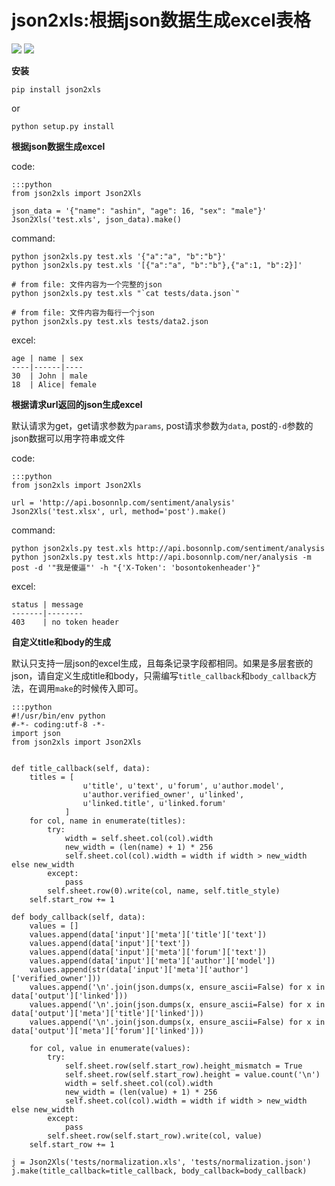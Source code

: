 json2xls:根据json数据生成excel表格
==================================

[![](https://badge.fury.io/py/json2xls.png)](http://badge.fury.io/py/json2xls)
[![](https://pypip.in/d/json2xls/badge.png)](https://pypi.python.org/pypi/json2xls)


**安装**

    pip install json2xls

or

    python setup.py install

**根据json数据生成excel**

code:

    :::python
    from json2xls import Json2Xls

    json_data = '{"name": "ashin", "age": 16, "sex": "male"}'
    Json2Xls('test.xls', json_data).make()

command:

    python json2xls.py test.xls '{"a":"a", "b":"b"}'
    python json2xls.py test.xls '[{"a":"a", "b":"b"},{"a":1, "b":2}]'

    # from file: 文件内容为一个完整的json
    python json2xls.py test.xls "`cat tests/data.json`"

    # from file: 文件内容为每行一个json
    python json2xls.py test.xls tests/data2.json

excel:

    age | name | sex
    ----|------|----
    30  | John | male
    18  | Alice| female


**根据请求url返回的json生成excel**

默认请求为get，get请求参数为`params`, post请求参数为`data`, post的`-d`参数的json数据可以用字符串或文件

code:

    :::python
    from json2xls import Json2Xls

    url = 'http://api.bosonnlp.com/sentiment/analysis'
    Json2Xls('test.xlsx', url, method='post').make()

command:

    python json2xls.py test.xls http://api.bosonnlp.com/sentiment/analysis
    python json2xls.py test.xls http://api.bosonnlp.com/ner/analysis -m post -d '"我是傻逼"' -h "{'X-Token': 'bosontokenheader'}"

excel:

    status | message
    -------|--------
    403    | no token header

**自定义title和body的生成**

默认只支持一层json的excel生成，且每条记录字段都相同。如果是多层套嵌的json，请自定义生成title和body，只需编写`title_callback`和`body_callback`方法，在调用`make`的时候传入即可。

    :::python
    #!/usr/bin/env python
    #-*- coding:utf-8 -*-
    import json
    from json2xls import Json2Xls


    def title_callback(self, data):
        titles = [
                    u'title', u'text', u'forum', u'author.model',
                    u'author.verified_owner', u'linked',
                    u'linked.title', u'linked.forum'
                ]
        for col, name in enumerate(titles):
            try:
                width = self.sheet.col(col).width
                new_width = (len(name) + 1) * 256
                self.sheet.col(col).width = width if width > new_width else new_width
            except:
                pass
            self.sheet.row(0).write(col, name, self.title_style)
        self.start_row += 1

    def body_callback(self, data):
        values = []
        values.append(data['input']['meta']['title']['text'])
        values.append(data['input']['text'])
        values.append(data['input']['meta']['forum']['text'])
        values.append(data['input']['meta']['author']['model'])
        values.append(str(data['input']['meta']['author']['verified_owner']))
        values.append('\n'.join(json.dumps(x, ensure_ascii=False) for x in data['output']['linked']))
        values.append('\n'.join(json.dumps(x, ensure_ascii=False) for x in data['output']['meta']['title']['linked']))
        values.append('\n'.join(json.dumps(x, ensure_ascii=False) for x in data['output']['meta']['forum']['linked']))

        for col, value in enumerate(values):
            try:
                self.sheet.row(self.start_row).height_mismatch = True
                self.sheet.row(self.start_row).height = value.count('\n')
                width = self.sheet.col(col).width
                new_width = (len(value) + 1) * 256
                self.sheet.col(col).width = width if width > new_width else new_width
            except:
                pass
            self.sheet.row(self.start_row).write(col, value)
        self.start_row += 1

    j = Json2Xls('tests/normalization.xls', 'tests/normalization.json')
    j.make(title_callback=title_callback, body_callback=body_callback)

